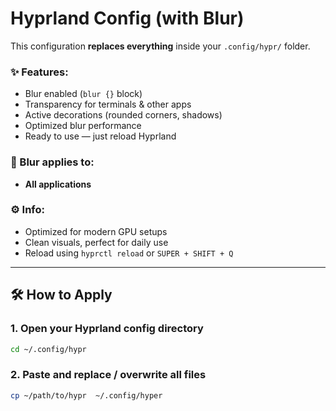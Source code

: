 # Hyprland Config (with Blur)

This configuration **replaces everything** inside your `.config/hypr/` folder.

### ✨ Features:
- Blur enabled (`blur {}` block)
- Transparency for terminals & other apps
- Active decorations (rounded corners, shadows)
- Optimized blur performance
- Ready to use — just reload Hyprland

### 🧩 Blur applies to:
- **All applications**

### ⚙️ Info:
- Optimized for modern GPU setups
- Clean visuals, perfect for daily use
- Reload using `hyprctl reload` or `SUPER + SHIFT + Q`

---

## 🛠️ How to Apply

### 1. Open your Hyprland config directory  
```bash
cd ~/.config/hypr
```
### 2. Paste and replace / overwrite all files  
```bash
cp ~/path/to/hypr  ~/.config/hyper
